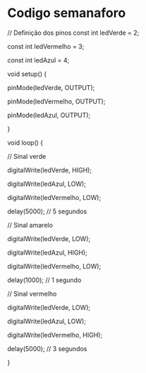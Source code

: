 # Codigo semanaforo

// Definição dos pinos
const int ledVerde = 2;

const int ledVermelho = 3;

const int ledAzul = 4;

void setup() {

  pinMode(ledVerde, OUTPUT);
  
  pinMode(ledVermelho, OUTPUT);
  
  pinMode(ledAzul, OUTPUT);
  
}

void loop() {

  // Sinal verde 
  
  digitalWrite(ledVerde, HIGH);
  
  digitalWrite(ledAzul, LOW);
  
  digitalWrite(ledVermelho, LOW);
  
  delay(5000); // 5 segundos

  // Sinal amarelo 
  
  digitalWrite(ledVerde, LOW);
  
  digitalWrite(ledAzul, HIGH);
  
  digitalWrite(ledVermelho, LOW);
  
  delay(1000); // 1 segundo

  // Sinal vermelho
  
  digitalWrite(ledVerde, LOW);
  
  digitalWrite(ledAzul, LOW);
  
  digitalWrite(ledVermelho, HIGH);
  
  delay(5000); // 3 segundos
  
}
